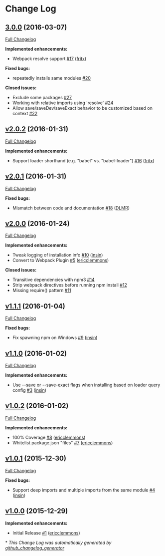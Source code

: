 # Change Log

## [3.0.0](https://github.com/ericclemmons/npm-install-webpack-plugin/tree/3.0.0) (2016-03-07)
[Full Changelog](https://github.com/ericclemmons/npm-install-webpack-plugin/compare/v2.0.2...3.0.0)

**Implemented enhancements:**

- Webpack resolve support [\#17](https://github.com/ericclemmons/npm-install-webpack-plugin/pull/17) ([fritx](https://github.com/fritx))

**Fixed bugs:**

- repeatedly installs same modules [\#20](https://github.com/ericclemmons/npm-install-webpack-plugin/issues/20)

**Closed issues:**

- Exclude some packages [\#27](https://github.com/ericclemmons/npm-install-webpack-plugin/issues/27)
- Working with relative imports using 'resolve' [\#24](https://github.com/ericclemmons/npm-install-webpack-plugin/issues/24)
- Allow save/saveDev/saveExact behavior to be customized based on context [\#22](https://github.com/ericclemmons/npm-install-webpack-plugin/issues/22)

## [v2.0.2](https://github.com/ericclemmons/npm-install-webpack-plugin/tree/v2.0.2) (2016-01-31)
[Full Changelog](https://github.com/ericclemmons/npm-install-webpack-plugin/compare/v2.0.1...v2.0.2)

**Implemented enhancements:**

- Support loader shorthand \(e.g. "babel" vs. "babel-loader"\) [\#16](https://github.com/ericclemmons/npm-install-webpack-plugin/pull/16) ([fritx](https://github.com/fritx))

## [v2.0.1](https://github.com/ericclemmons/npm-install-webpack-plugin/tree/v2.0.1) (2016-01-31)
[Full Changelog](https://github.com/ericclemmons/npm-install-webpack-plugin/compare/v2.0.0...v2.0.1)

**Fixed bugs:**

- Mismatch between code and documentation [\#18](https://github.com/ericclemmons/npm-install-webpack-plugin/pull/18) ([DLMR](https://github.com/DLMR))

## [v2.0.0](https://github.com/ericclemmons/npm-install-webpack-plugin/tree/v2.0.0) (2016-01-24)
[Full Changelog](https://github.com/ericclemmons/npm-install-webpack-plugin/compare/v1.1.1...v2.0.0)

**Implemented enhancements:**

- Tweak logging of installation info [\#10](https://github.com/ericclemmons/npm-install-webpack-plugin/pull/10) ([insin](https://github.com/insin))
- Convert to Webpack Plugin [\#5](https://github.com/ericclemmons/npm-install-webpack-plugin/pull/5) ([ericclemmons](https://github.com/ericclemmons))

**Closed issues:**

- Transitive dependencies with npm3 [\#14](https://github.com/ericclemmons/npm-install-webpack-plugin/issues/14)
- Strip webpack directives before running npm install [\#12](https://github.com/ericclemmons/npm-install-webpack-plugin/issues/12)
- Missing require\(\) pattern [\#11](https://github.com/ericclemmons/npm-install-webpack-plugin/issues/11)

## [v1.1.1](https://github.com/ericclemmons/npm-install-webpack-plugin/tree/v1.1.1) (2016-01-04)
[Full Changelog](https://github.com/ericclemmons/npm-install-webpack-plugin/compare/v1.1.0...v1.1.1)

**Fixed bugs:**

- Fix spawning npm on Windows [\#9](https://github.com/ericclemmons/npm-install-webpack-plugin/pull/9) ([insin](https://github.com/insin))

## [v1.1.0](https://github.com/ericclemmons/npm-install-webpack-plugin/tree/v1.1.0) (2016-01-02)
[Full Changelog](https://github.com/ericclemmons/npm-install-webpack-plugin/compare/v1.0.2...v1.1.0)

**Implemented enhancements:**

- Use --save or --save-exact flags when installing based on loader query config [\#3](https://github.com/ericclemmons/npm-install-webpack-plugin/pull/3) ([insin](https://github.com/insin))

## [v1.0.2](https://github.com/ericclemmons/npm-install-webpack-plugin/tree/v1.0.2) (2016-01-02)
[Full Changelog](https://github.com/ericclemmons/npm-install-webpack-plugin/compare/v1.0.1...v1.0.2)

**Implemented enhancements:**

- 100% Coverage [\#8](https://github.com/ericclemmons/npm-install-webpack-plugin/pull/8) ([ericclemmons](https://github.com/ericclemmons))
- Whitelist package.json "files" [\#7](https://github.com/ericclemmons/npm-install-webpack-plugin/pull/7) ([ericclemmons](https://github.com/ericclemmons))

## [v1.0.1](https://github.com/ericclemmons/npm-install-webpack-plugin/tree/v1.0.1) (2015-12-30)
[Full Changelog](https://github.com/ericclemmons/npm-install-webpack-plugin/compare/v1.0.0...v1.0.1)

**Fixed bugs:**

- Support deep imports and multiple imports from the same module [\#4](https://github.com/ericclemmons/npm-install-webpack-plugin/pull/4) ([insin](https://github.com/insin))

## [v1.0.0](https://github.com/ericclemmons/npm-install-webpack-plugin/tree/v1.0.0) (2015-12-29)
**Implemented enhancements:**

- Initial Release [\#1](https://github.com/ericclemmons/npm-install-webpack-plugin/pull/1) ([ericclemmons](https://github.com/ericclemmons))



\* *This Change Log was automatically generated by [github_changelog_generator](https://github.com/skywinder/Github-Changelog-Generator)*